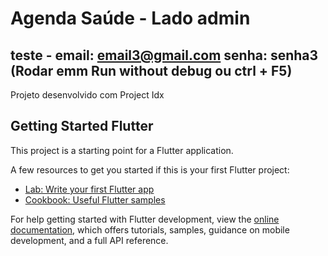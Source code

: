 # Agenda Saúde - Lado admin

## teste - email: email3@gmail.com senha: senha3 (Rodar emm Run without debug ou ctrl + F5)

Projeto desenvolvido com Project Idx

## Getting Started Flutter

This project is a starting point for a Flutter application.

A few resources to get you started if this is your first Flutter project:

- [Lab: Write your first Flutter app](https://docs.flutter.dev/get-started/codelab)
- [Cookbook: Useful Flutter samples](https://docs.flutter.dev/cookbook)

For help getting started with Flutter development, view the
[online documentation](https://docs.flutter.dev/), which offers tutorials,
samples, guidance on mobile development, and a full API reference.
